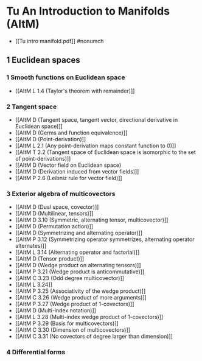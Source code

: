 # Tu An Introduction to Manifolds (AItM)
- [[Tu intro manifold.pdf]] #nonumch 
## 1 Euclidean spaces
### 1 Smooth functions on Euclidean space
- [[AItM L 1.4 (Taylor's theorem with remainder)]]
### 2 Tangent space
- [[AItM D (Tangent space, tangent vector, directional derivative in Euclidean space)]]
- [[AItM D (Germs and function equivalence)]]
- [[AItM D (Point-derivation)]]
- [[AItM L 2.1 (Any point-derivation maps constant function to 0)]]
- [[AItM T 2.2 (Tangent space of Euclidean space is isomorphic to the set of point-derivations)]]
- [[AItM D (Vector field on Euclidean space)
- [[AItM D (Derivation induced from vector fields)]]
- [[AItM P 2.6 (Leibniz rule for vector field)]]
### 3 Exterior algebra of multicovectors
- [[AItM D (Dual space, covector)]]
- [[AItM D (Multilinear, tensors)]]
- [[AItM D 3.10 (Symmetric, alternating tensor, multicovector)]]
- [[AItM D (Permutation action)]]
- [[AItM D (Symmetrizing and alternating operator)]]
- [[AItM P 3.12 (Symmetrizing operator symmetrizes, alternating operator alternates)]]
- [[AItM L 3.14 (Alternating operator and factorial)]]
- [[AItM D (Tensor product)]]
- [[AItM D (Wedge product on alternating tensors)]]
- [[AItM P 3.21 (Wedge product is anticommutative)]]
- [[AItM C 3.23 (Odd degree multicovector)]]
- [[AItM L 3.24]]
- [[AItM P 3.25 (Associativity of the wedge product)]]
- [[AItM C 3.26 (Wedge product of more arguments)]]
- [[AItM P 3.27 (Wedge product of 1-covectors)]]
- [[AItM D (Multi-index notation)]]
- [[AItM L 3.28 (Multi-index wedge product of 1-covectors)]]
- [[AItM P 3.29 (Basis for multicovectors)]]
- [[AItM C 3.30 (Dimension of multicovectors)]]
- [[AItM C 3.31 (No covectors of degree larger than dimension)]]
### 4 Differential forms
